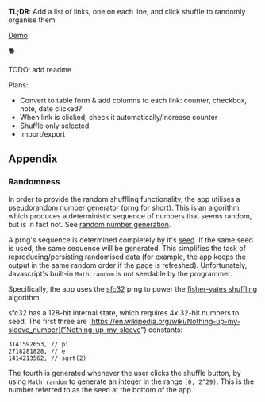 **TL;DR**: Add a list of links, one on each line, and click shuffle to randomly organise them

[Demo](https://bm9k.github.io/link-organiser)

🐕

TODO: add readme

Plans:
 - Convert to table form & add columns to each link: counter, checkbox, note, date clicked?
 - When link is clicked, check it automatically/increase counter
 - Shuffle only selected
 - Import/export


## Appendix

### Randomness

In order to provide the random shuffling functionality, the app utilises a [pseudorandom number generator](https://en.wikipedia.org/wiki/Pseudorandom_number_generator) (prng for short). This is an algorithm which produces a deterministic sequence of numbers that seems random, but is in fact not. See [random number generation](https://en.wikipedia.org/wiki/Random_number_generation).

A prng's sequence is determined completely by it's [seed](https://en.wikipedia.org/wiki/Random_seed). If the same seed is used, the same sequence will be generated. This simplifies the task of reproducing/persisting randomised data (for example, the app keeps the output in the same random order if the page is refreshed). Unfortunately, Javascript's built-in `Math.random` is not seedable by the programmer.

Specifically, the app uses the [sfc32](https://github.com/bryc/code/blob/master/jshash/PRNGs.md#sfc32) prng to power the [fisher-yates shuffling](https://gist.github.com/bm9k/b120d78550444df57af77bfc6f123c12) algorithm.


sfc32 has a 128-bit internal state, which requires 4x 32-bit numbers to seed. The first three are [https://en.wikipedia.org/wiki/Nothing-up-my-sleeve_number]("Nothing-up-my-sleeve") constants:
```
3141592653, // pi
2718281828, // e
1414213562, // sqrt(2)
```
The fourth is generated whenever the user clicks the shuffle button, by using `Math.random` to generate an integer in the range `[0, 2^29)`. This is the number referred to as the seed at the bottom of the app.